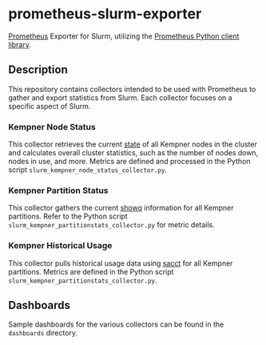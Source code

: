 # prometheus-slurm-exporter
[Prometheus](https://prometheus.io/) Exporter for Slurm, utilizing the [Prometheus Python client library](https://github.com/prometheus/client_python).

## Description

This repository contains collectors intended to be used with Prometheus to gather and export statistics from Slurm. Each collector focuses on a specific aspect of Slurm.

### Kempner Node Status

This collector retrieves the current [state](http://slurm.schedmd.com/scontrol.html "scontrol") of all Kempner nodes in the cluster and calculates overall cluster statistics, such as the number of nodes down, nodes in use, and more. Metrics are defined and processed in the Python script `slurm_kempner_node_status_collector.py`.

### Kempner Partition Status

This collector gathers the current [showq](http://slurm.schedmd.com/showq.html "showq") information for all Kempner partitions. Refer to the Python script `slurm_kempner_partitionstats_collector.py` for metric details.

### Kempner Historical Usage

This collector pulls historical usage data using [sacct](http://slurm.schedmd.com/sacct.html "sacct") for all Kempner partitions. Metrics are defined in the Python script `slurm_kempner_partitionstats_collector.py`.

## Dashboards

Sample dashboards for the various collectors can be found in the `dashboards` directory.

